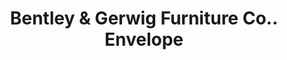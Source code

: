 ---
doi: 10.7916/D8SB5HWC
date_other: '1911'
date_other_textual: '1911'
form: printed ephemera
genre:
- Envelopes
name:
- Bentley & Gerwig Furniture Co.
object_in_context_url: https://biggert.cul.columbia.edu/items/view/ave_biggert_01624
subject_hierarchical_geographic:
- Parkersburg, West Virginia, United States
subject_name:
- Bentley & Gerwig Furniture Co.
title: Bentley & Gerwig Furniture Co.. Envelope
sort_title: Bentley & Gerwig Furniture Co.. Envelope
call_number: ave_biggert_01624
coordinates:
- 39.26611111111111,-81.54222222222222
pid: ave_biggert_01624
identifiers: ave_biggert_01624
thumbnail: https://derivativo-1.library.columbia.edu/iiif/2/ldpd:343914/full/!256,256/0/native.jpg
permalink: "/biggert/ave_biggert_01624/"
layout: iiif-image-page
---